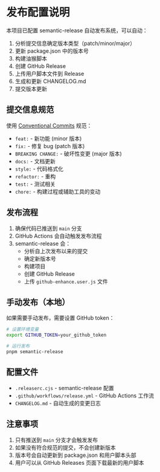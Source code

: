# 发布配置说明

本项目已配置 semantic-release 自动发布系统，可以自动：

1. 分析提交信息确定版本类型（patch/minor/major）
2. 更新 package.json 中的版本号
3. 构建油猴脚本
4. 创建 GitHub Release
5. 上传用户脚本文件到 Release
6. 生成和更新 CHANGELOG.md
7. 提交版本更新

## 提交信息规范

使用 [Conventional Commits](https://www.conventionalcommits.org/) 规范：

- `feat:` - 新功能 (minor 版本)
- `fix:` - 修复 bug (patch 版本)
- `BREAKING CHANGE:` - 破坏性变更 (major 版本)
- `docs:` - 文档更新
- `style:` - 代码格式化
- `refactor:` - 重构
- `test:` - 测试相关
- `chore:` - 构建过程或辅助工具的变动

## 发布流程

1. 确保代码已推送到 `main` 分支
2. GitHub Actions 会自动触发发布流程
3. semantic-release 会：
   - 分析自上次发布以来的提交
   - 确定新版本号
   - 构建项目
   - 创建 GitHub Release
   - 上传 `github-enhance.user.js` 文件

## 手动发布（本地）

如果需要手动发布，需要设置 GitHub token：

```bash
# 设置环境变量
export GITHUB_TOKEN=your_github_token

# 运行发布
pnpm semantic-release
```

## 配置文件

- `.releaserc.cjs` - semantic-release 配置
- `.github/workflows/release.yml` - GitHub Actions 工作流
- `CHANGELOG.md` - 自动生成的变更日志

## 注意事项

1. 只有推送到 `main` 分支才会触发发布
2. 如果没有符合规范的提交，不会创建新版本
3. 版本号会自动更新到 package.json 和用户脚本头部
4. 用户可以从 GitHub Releases 页面下载最新的用户脚本